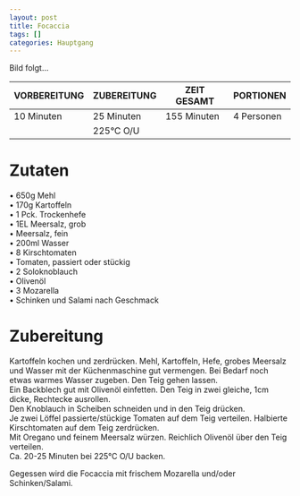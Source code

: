 ```yaml
---
layout: post
title: Focaccia
tags: []
categories: Hauptgang
---
```



Bild folgt...

| VORBEREITUNG | ZUBEREITUNG | ZEIT GESAMT | PORTIONEN |
|--------------|--------------|--------------|--------------|
| 10 Minuten | 25 Minuten | 155 Minuten | 4 Personen |  
|| 225°C O/U ||||


# Zutaten
•	650g Mehl  
•	170g Kartoffeln  
•	1 Pck. Trockenhefe    
•	1EL Meersalz, grob  
• Meersalz, fein         
•	200ml Wasser    
•	8 Kirschtomaten  
• Tomaten, passiert oder stückig    
•	2 Soloknoblauch  
• Olivenöl   
• 3 Mozarella  
• Schinken und Salami nach Geschmack     
  

# Zubereitung
Kartoffeln kochen und zerdrücken. 
Mehl, Kartoffeln, Hefe, grobes Meersalz und Wasser mit der Küchenmaschine gut vermengen. Bei Bedarf noch etwas warmes Wasser zugeben. Den Teig gehen lassen.  
Ein Backblech gut mit Olivenöl einfetten. Den Teig in zwei gleiche, 1cm dicke, Rechtecke ausrollen.  
Den Knoblauch in Scheiben schneiden und in den Teig drücken.  
Je zwei Löffel passierte/stückige Tomaten auf dem Teig verteilen. Halbierte Kirschtomaten auf dem Teig zerdrücken.  
Mit Oregano und feinem Meersalz würzen. Reichlich Olivenöl über den Teig verteilen.  
Ca. 20-25 Minuten bei 225°C O/U backen.  

Gegessen wird die Focaccia mit frischem Mozarella und/oder Schinken/Salami. 






